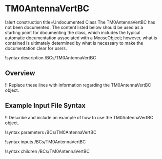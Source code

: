 # TM0AntennaVertBC

!alert construction title=Undocumented Class
The TM0AntennaVertBC has not been documented. The content listed below should be used as a starting point for
documenting the class, which includes the typical automatic documentation associated with a
MooseObject; however, what is contained is ultimately determined by what is necessary to make the
documentation clear for users.

!syntax description /BCs/TM0AntennaVertBC

## Overview

!! Replace these lines with information regarding the TM0AntennaVertBC object.

## Example Input File Syntax

!! Describe and include an example of how to use the TM0AntennaVertBC object.

!syntax parameters /BCs/TM0AntennaVertBC

!syntax inputs /BCs/TM0AntennaVertBC

!syntax children /BCs/TM0AntennaVertBC
